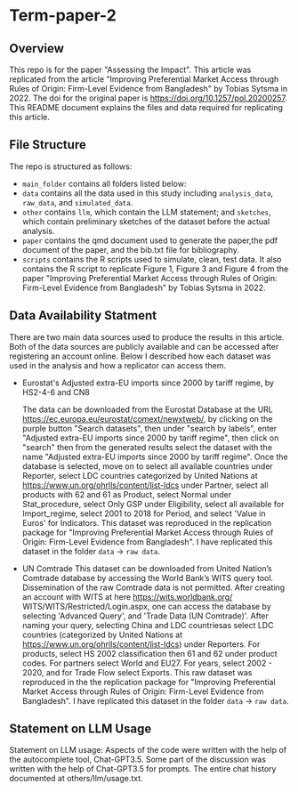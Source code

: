 # Term-paper-2
## Overview
This repo is for the paper "Assessing the Impact". This article was replicated from the article "Improving Preferential Market Access through Rules of Origin: Firm-Level Evidence from Bangladesh" by Tobias Sytsma in 2022. The doi for the original paper is https://doi.org/10.1257/pol.20200257. This README document explains the files and data required for replicating this article. 

## File Structure
The repo is structured as follows: 

-   `main_folder` contains all folders listed below:
-   `data` contains all the data used in this study including `analysis_data`, `raw_data`, and `simulated_data`.
-   `other` contains `llm`, which contain the LLM statement; and `sketches`, which contain preliminary sketches of the dataset before the actual analysis. 
-   `paper` contains the qmd document used to generate the paper,the pdf document of the paper, and the bib.txt file for bibliography. 
-   `scripts` contains the R scripts used to simulate, clean, test data. It also contains the R script to replicate Figure 1, Figure 3 and Figure 4 from the paper "Improving Preferential Market Access through Rules of Origin: Firm-Level Evidence from Bangladesh" by Tobias Sytsma in 2022.

## Data Availability Statment
There are two main data sources used to produce the results in this article. Both of the data sources are publicly available and can be accessed after registering an account online. Below I described how each dataset was used in the analysis and how a replicator can access them. 

- Eurostat's Adjusted extra-EU imports since 2000 by tariff regime, by HS2-4-6 and CN8

  The data can be downloaded from the Eurostat Database at the URL https://ec.europa.eu/eurostat/comext/newxtweb/, by clicking on the purple button "Search datasets", then under "search by labels", enter "Adjusted extra-EU imports since 2000 by tariff regime", then click on "search" then from the generated results select the dataset with the name "Adjusted extra-EU imports since 2000 by tariff regime". Once the database is selected, move on to select all available countries under Reporter, select LDC countries categorized by United Nations at https://www.un.org/ohrlls/content/list-ldcs under Partner, select all products with 62 and 61 as Product, select Normal under Stat_procedure, select Only GSP under Eligibility, select all available for Import_regime, select 2001 to 2018 for Period, and select 'Value in Euros' for Indicators. 
  This dataset was reproduced in the replication package for "Improving Preferential Market Access through Rules of Origin: Firm-Level Evidence from Bangladesh". I have replicated this dataset in the folder `data` -> `raw data`. 
  
- UN Comtrade
  This dataset can be downloaded from United Nation’s Comtrade database by accessing the World Bank’s WITS query tool. Dissemination of the raw Comtrade data is not permitted. After creating an account with WITS at here https://wits.worldbank.org/ WITS/WITS/Restricted/Login.aspx, one can access the database by selecting 'Advanced Query', and 'Trade Data (UN Comtrade)'. After naming your query, selecting China and LDC countriesas select LDC countries (categorized by United Nations at https://www.un.org/ohrlls/content/list-ldcs) under Reporters. For products, select HS 2002 classification then 61 and 62 under product codes. For partners select World and EU27. For years, select 2002 - 2020, and for Trade Flow select Exports. This raw dataset was reproduced in the the replication package for "Improving Preferential Market Access through Rules of Origin: Firm-Level Evidence from Bangladesh". I have replicated this dataset in the folder `data` -> `raw data`. 


## Statement on LLM Usage
Statement on LLM usage: Aspects of the code were written with the help of the autocomplete tool, Chat-GPT3.5. Some part of the discussion was written with the help of Chat-GPT3.5 for prompts.  The entire chat history documented at others/llm/usage.txt.
